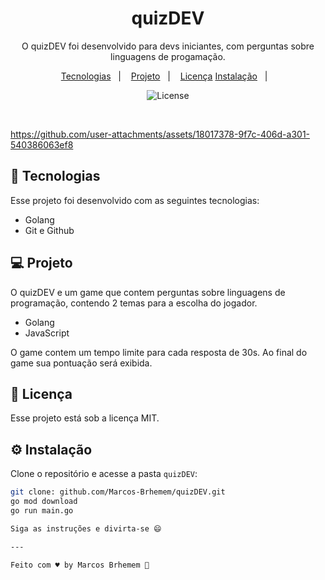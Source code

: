 <h1 align="center"> quizDEV </h1>

<p align="center">
O quizDEV foi desenvolvido para devs iniciantes, com perguntas sobre linguagens de progamação.<br/>
</p>

<p align="center">
  <a href="#-tecnologias">Tecnologias</a>&nbsp;&nbsp;&nbsp;|&nbsp;&nbsp;&nbsp;
  <a href="#-projeto">Projeto</a>&nbsp;&nbsp;&nbsp;|&nbsp;&nbsp;&nbsp;
  <a href="#memo-licença">Licença</a>
  <a href="#instalação">Instalação</a>&nbsp;&nbsp;&nbsp;|&nbsp;&nbsp;&nbsp;
</p>

<p align="center">
  <img alt="License" src="https://img.shields.io/static/v1?label=license&message=MIT&color=49AA26&labelColor=000000">
</p>

<br>


https://github.com/user-attachments/assets/18017378-9f7c-406d-a301-540386063ef8


</p>

## 🚀 Tecnologias

Esse projeto foi desenvolvido com as seguintes tecnologias:

- Golang
- Git e Github

## 💻 Projeto

O quizDEV e um game que contem perguntas sobre linguagens de programação, contendo 2 temas para a escolha do jogador.

- Golang
- JavaScript

O game contem um tempo limite para cada resposta de 30s.
Ao final do game sua pontuação será exibida.

## :memo: Licença

Esse projeto está sob a licença MIT.

## ⚙️ Instalação

Clone o repositório e acesse a pasta `quizDEV`:

```bash
git clone: github.com/Marcos-Brhemem/quizDEV.git
go mod download
go run main.go

Siga as instruções e divirta-se 😄

---

Feito com ♥ by Marcos Brhemem 👋
